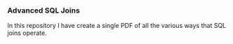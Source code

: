 ### Advanced SQL Joins   

In this repository I have create a single PDF of all the various ways that SQL joins operate.

